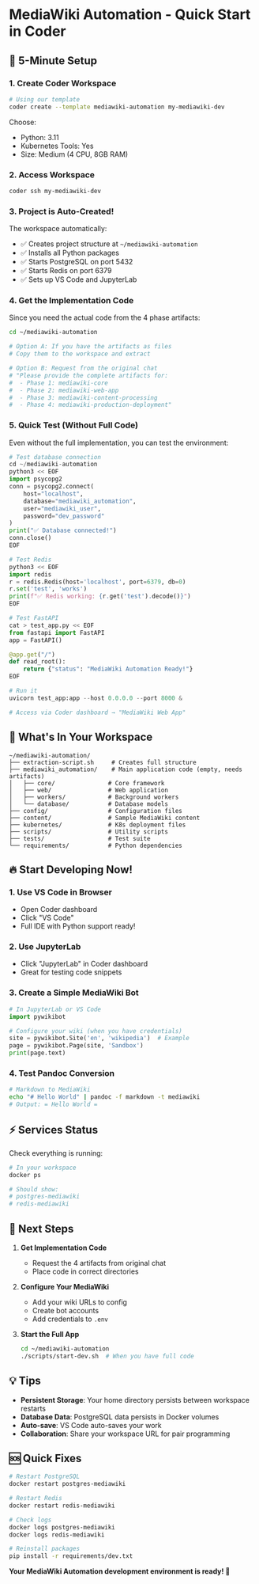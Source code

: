 # MediaWiki Automation - Quick Start in Coder

## 🚀 5-Minute Setup

### 1. Create Coder Workspace

```bash
# Using our template
coder create --template mediawiki-automation my-mediawiki-dev
```

Choose:
- Python: 3.11
- Kubernetes Tools: Yes  
- Size: Medium (4 CPU, 8GB RAM)

### 2. Access Workspace

```bash
coder ssh my-mediawiki-dev
```

### 3. Project is Auto-Created!

The workspace automatically:
- ✅ Creates project structure at `~/mediawiki-automation`
- ✅ Installs all Python packages
- ✅ Starts PostgreSQL on port 5432
- ✅ Starts Redis on port 6379
- ✅ Sets up VS Code and JupyterLab

### 4. Get the Implementation Code

Since you need the actual code from the 4 phase artifacts:

```bash
cd ~/mediawiki-automation

# Option A: If you have the artifacts as files
# Copy them to the workspace and extract

# Option B: Request from the original chat
# "Please provide the complete artifacts for:
#  - Phase 1: mediawiki-core
#  - Phase 2: mediawiki-web-app  
#  - Phase 3: mediawiki-content-processing
#  - Phase 4: mediawiki-production-deployment"
```

### 5. Quick Test (Without Full Code)

Even without the full implementation, you can test the environment:

```python
# Test database connection
cd ~/mediawiki-automation
python3 << EOF
import psycopg2
conn = psycopg2.connect(
    host="localhost",
    database="mediawiki_automation",
    user="mediawiki_user", 
    password="dev_password"
)
print("✅ Database connected!")
conn.close()
EOF

# Test Redis
python3 << EOF
import redis
r = redis.Redis(host='localhost', port=6379, db=0)
r.set('test', 'works')
print(f"✅ Redis working: {r.get('test').decode()}")
EOF

# Test FastAPI
cat > test_app.py << EOF
from fastapi import FastAPI
app = FastAPI()

@app.get("/")
def read_root():
    return {"status": "MediaWiki Automation Ready!"}
EOF

# Run it
uvicorn test_app:app --host 0.0.0.0 --port 8000 &

# Access via Coder dashboard → "MediaWiki Web App"
```

## 📁 What's In Your Workspace

```
~/mediawiki-automation/
├── extraction-script.sh     # Creates full structure
├── mediawiki_automation/    # Main application code (empty, needs artifacts)
│   ├── core/               # Core framework
│   ├── web/                # Web application  
│   ├── workers/            # Background workers
│   └── database/           # Database models
├── config/                 # Configuration files
├── content/                # Sample MediaWiki content
├── kubernetes/             # K8s deployment files
├── scripts/                # Utility scripts
├── tests/                  # Test suite
└── requirements/           # Python dependencies
```

## 🔥 Start Developing Now!

### 1. Use VS Code in Browser
- Open Coder dashboard
- Click "VS Code" 
- Full IDE with Python support ready!

### 2. Use JupyterLab
- Click "JupyterLab" in Coder dashboard
- Great for testing code snippets

### 3. Create a Simple MediaWiki Bot

```python
# In JupyterLab or VS Code
import pywikibot

# Configure your wiki (when you have credentials)
site = pywikibot.Site('en', 'wikipedia')  # Example
page = pywikibot.Page(site, 'Sandbox')
print(page.text)
```

### 4. Test Pandoc Conversion

```bash
# Markdown to MediaWiki
echo "# Hello World" | pandoc -f markdown -t mediawiki
# Output: = Hello World =
```

## ⚡ Services Status

Check everything is running:

```bash
# In your workspace
docker ps

# Should show:
# postgres-mediawiki
# redis-mediawiki
```

## 🎯 Next Steps

1. **Get Implementation Code**
   - Request the 4 artifacts from original chat
   - Place code in correct directories

2. **Configure Your MediaWiki**
   - Add your wiki URLs to config
   - Create bot accounts
   - Add credentials to `.env`

3. **Start the Full App**
   ```bash
   cd ~/mediawiki-automation
   ./scripts/start-dev.sh  # When you have full code
   ```

## 💡 Tips

- **Persistent Storage**: Your home directory persists between workspace restarts
- **Database Data**: PostgreSQL data persists in Docker volumes
- **Auto-save**: VS Code auto-saves your work
- **Collaboration**: Share your workspace URL for pair programming

## 🆘 Quick Fixes

```bash
# Restart PostgreSQL
docker restart postgres-mediawiki

# Restart Redis  
docker restart redis-mediawiki

# Check logs
docker logs postgres-mediawiki
docker logs redis-mediawiki

# Reinstall packages
pip install -r requirements/dev.txt
```

**Your MediaWiki Automation development environment is ready! 🚀**